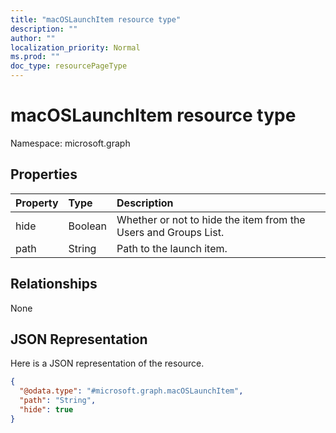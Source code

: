 ```yaml
---
title: "macOSLaunchItem resource type"
description: ""
author: ""
localization_priority: Normal
ms.prod: ""
doc_type: resourcePageType
---
```


# macOSLaunchItem resource type


Namespace: microsoft.graph



## Properties
|Property|Type|Description|
|:---|:---|:---|
|hide|Boolean|Whether or not to hide the item from the Users and Groups List.|
|path|String|Path to the launch item.|

## Relationships
None

## JSON Representation
Here is a JSON representation of the resource.
<!-- {
  "blockType": "resource",
  "@odata.type": "microsoft.graph.macOSLaunchItem"
}
-->
``` json
{
  "@odata.type": "#microsoft.graph.macOSLaunchItem",
  "path": "String",
  "hide": true
}
```

